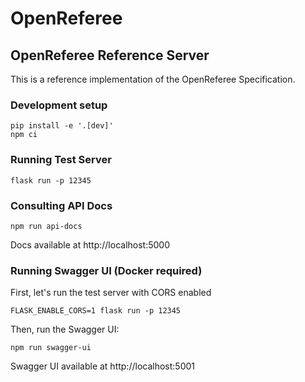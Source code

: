 # OpenReferee

## OpenReferee Reference Server

This is a reference implementation of the OpenReferee Specification.

### Development setup
```
pip install -e '.[dev]'
npm ci
```

### Running Test Server
```
flask run -p 12345
```

### Consulting API Docs
```
npm run api-docs
```

Docs available at http://localhost:5000

### Running Swagger UI (Docker required)

First, let's run the test server with CORS enabled
```
FLASK_ENABLE_CORS=1 flask run -p 12345
```

Then, run the Swagger UI:
```
npm run swagger-ui
```

Swagger UI available at http://localhost:5001
